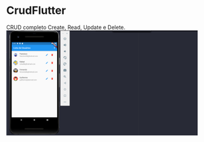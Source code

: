 # CrudFlutter
CRUD completo Create, Read, Update e Delete.
![Tela da Aplicação ](https://github.com/Franksilva959/CrudFlutter/blob/main/img/telaprincipalcrud.png)
